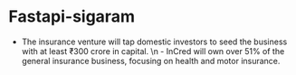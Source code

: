 # Fastapi-sigaram
- The insurance venture will tap domestic investors to seed the business with at least ₹300 crore in capital. \n - InCred will own over 51% of the general insurance business, focusing on health and motor insurance.
